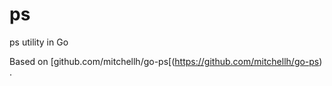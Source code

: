 # ps
ps utility in Go

Based on [github.com/mitchellh/go-ps[(https://github.com/mitchellh/go-ps) .

